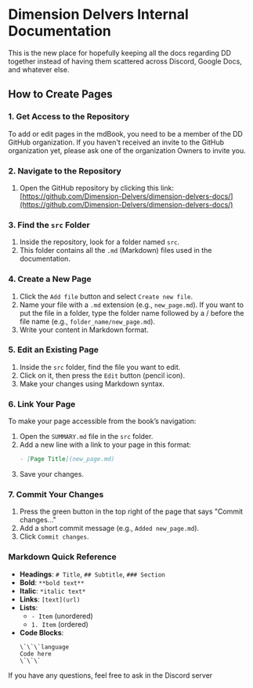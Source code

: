 # Dimension Delvers Internal Documentation

This is the new place for hopefully keeping all the docs regarding DD together instead of having them scattered across Discord, Google Docs, and whatever else.

## How to Create Pages

### 1. Get Access to the Repository
To add or edit pages in the mdBook, you need to be a member of the DD GitHub organization. If you haven't received an invite to the GitHub organization yet, please ask one of the organization Owners to invite you.

### 2. Navigate to the Repository
1. Open the GitHub repository by clicking this link: [https://github.com/Dimension-Delvers/dimension-delvers-docs/](https://github.com/Dimension-Delvers/dimension-delvers-docs/)

### 3. Find the `src` Folder
1. Inside the repository, look for a folder named `src`.
2. This folder contains all the `.md` (Markdown) files used in the documentation.

### 4. Create a New Page
1. Click the `Add file` button and select `Create new file`.
2. Name your file with a `.md` extension (e.g., `new_page.md`). If you want to put the file in a folder, type the folder name followed by a / before the file name (e.g., `folder_name/new_page.md`).
3. Write your content in Markdown format.

### 5. Edit an Existing Page
1. Inside the `src` folder, find the file you want to edit.
2. Click on it, then press the `Edit` button (pencil icon).
3. Make your changes using Markdown syntax.

### 6. Link Your Page
To make your page accessible from the book’s navigation:
1. Open the `SUMMARY.md` file in the `src` folder.
2. Add a new line with a link to your page in this format:
   ```md
   - [Page Title](new_page.md)
   ```
3. Save your changes.

### 7. Commit Your Changes
1. Press the green button in the top right of the page that says "Commit changes..."
2. Add a short commit message (e.g., `Added new_page.md`).
3. Click `Commit changes`.

### Markdown Quick Reference
- **Headings**: `# Title`, `## Subtitle`, `### Section`
- **Bold**: `**bold text**`
- **Italic**: `*italic text*`
- **Links**: `[text](url)`
- **Lists**:
  - `- Item` (unordered)
  - `1. Item` (ordered)
- **Code Blocks**:
  ```
  \`\`\`language
  Code here
  \`\`\`
  ```

If you have any questions, feel free to ask in the Discord server